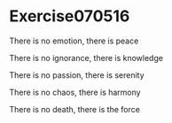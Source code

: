 # Exercise070516
There is no emotion, there is peace

There is no ignorance, there is knowledge

There is no passion, there is serenity

There is no chaos, there is harmony

There is no death, there is the force
